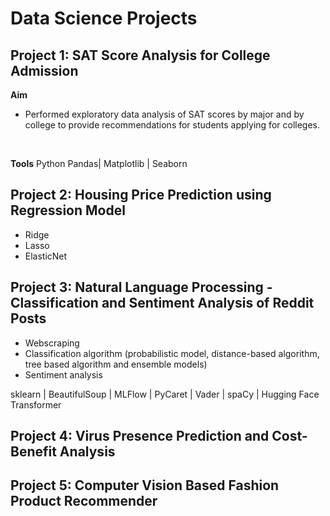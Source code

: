 # Data Science Projects

## Project 1: SAT Score Analysis for College Admission
**Aim**
- Performed exploratory data analysis of SAT scores by major and by college to provide recommendations for students applying for colleges.
<br>

**Tools**
Python Pandas| Matplotlib | Seaborn

## Project 2: Housing Price Prediction using Regression Model
- Ridge
- Lasso
- ElasticNet

## Project 3: Natural Language Processing - Classification and Sentiment Analysis of Reddit Posts
- Webscraping
- Classification algorithm (probabilistic model, distance-based algorithm, tree based algorithm and ensemble models)
- Sentiment analysis

sklearn | BeautifulSoup | MLFlow | PyCaret | Vader | spaCy | Hugging Face Transformer

## Project 4: Virus Presence Prediction and Cost-Benefit Analysis

## Project 5: Computer Vision Based Fashion Product Recommender
